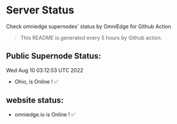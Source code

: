 # Server Status
Check omniedge supernodes' status by OmniEdge for Github Action
> This README is generated every 5 hours by Github action.
## Public Supernode Status: 
Wed Aug 10 03:12:53 UTC 2022
- Ohio,  is Online  ! :white_check_mark:
## website status: 
 - omniedge.io is Online ! :white_check_mark:
